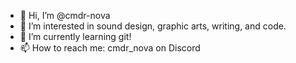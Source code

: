 - 👋 Hi, I’m @cmdr-nova
- 👀 I’m interested in sound design, graphic arts, writing, and code.
- 🌱 I’m currently learning git!
- 📫 How to reach me: cmdr_nova on Discord
<!---
cmdr-nova/cmdr-nova is a ✨ special ✨ repository because its `README.md` (this file) appears on your GitHub profile.
You can click the Preview link to take a look at your changes.
--->
